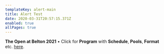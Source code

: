```yaml
---
templateKey: alert-main
title: Alert Test
date: 2020-03-31T20:57:15.371Z
enabled: true
allPages: true
---
```

**The Open at Belton 2021** • Click for **Program** with **Schedule**, **Pools**, **Format** etc. [here](https://res.cloudinary.com/dqd4mwvjb/image/upload/v1615413961/Open%20DGC/Courses/Belton/2021%20Belton/The_Open_Caddie_Guide_2021-web_jvqt7x.pdf).
